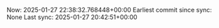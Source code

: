 Now: 2025-01-27 22:38:32.768448+00:00 Earliest commit since sync: None Last sync: 2025-01-27 20:42:51+00:00
